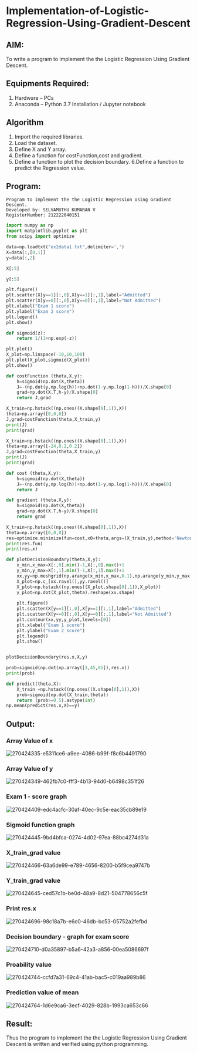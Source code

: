 # Implementation-of-Logistic-Regression-Using-Gradient-Descent

## AIM:
To write a program to implement the the Logistic Regression Using Gradient Descent.

## Equipments Required:
1. Hardware – PCs
2. Anaconda – Python 3.7 Installation / Jupyter notebook

## Algorithm
1. Import the required libraries.
2. Load the dataset.
3. Define X and Y array.
4. Define a function for costFunction,cost and gradient.
5. Define a function to plot the decision boundary. 6.Define a function to predict the 
   Regression value.

## Program:
```
Program to implement the the Logistic Regression Using Gradient Descent.
Developed by: SELVAMUTHU KUMARAN V
RegisterNumber: 212222040151
```
```PYTHON
import numpy as np
import matplotlib.pyplot as plt
from scipy import optimize

data=np.loadtxt("ex2data1.txt",delimiter=',')
X=data[:,[0,1]]
y=data[:,2]

X[:5]

y[:5]

plt.figure()
plt.scatter(X[y==1][:,0],X[y==1][:,1],label="Admitted")
plt.scatter(X[y==0][:,0],X[y==0][:,1],label="Not Admitted")
plt.xlabel("Exam 1 score")
plt.ylabel("Exam 2 score")
plt.legend()
plt.show()

def sigmoid(z):
    return 1/(1+np.exp(-z))

plt.plot()
X_plot=np.linspace(-10,10,100)
plt.plot(X_plot,sigmoid(X_plot))
plt.show()

def costFunction (theta,X,y):
    h=sigmoid(np.dot(X,theta))
    J=-(np.dot(y,np.log(h))+np.dot(1-y,np.log(1-h)))/X.shape[0]
    grad=np.dot(X.T,h-y)/X.shape[0]
    return J,grad

X_train=np.hstack((np.ones((X.shape[0],1)),X))
theta=np.array([0,0,0])
J,grad=costFunction(theta,X_train,y)
print(J)
print(grad)

X_train=np.hstack((np.ones((X.shape[0],1)),X))
theta=np.array([-24,0.2,0.2])
J,grad=costFunction(theta,X_train,y)
print(J)
print(grad)

def cost (theta,X,y):
    h=sigmoid(np.dot(X,theta))
    J=-(np.dot(y,np.log(h))+np.dot(1-y,np.log(1-h)))/X.shape[0]
    return J

def gradient (theta,X,y):
    h=sigmoid(np.dot(X,theta))
    grad=np.dot(X.T,h-y)/X.shape[0]
    return grad

X_train=np.hstack((np.ones((X.shape[0],1)),X))
theta=np.array([0,0,0])
res=optimize.minimize(fun=cost,x0=theta,args=(X_train,y),method='Newton-CG',jac=gradient)
print(res.fun)
print(res.x)

def plotDecisionBoundary(theta,X,y):
    x_min,x_max=X[:,0].min()-1,X[:,0].max()+1
    y_min,y_max=X[:,1].min()-1,X[:,1].max()+1
    xx,yy=np.meshgrid(np.arange(x_min,x_max,0.1),np.arange(y_min,y_max,0.1))
    X_plot=np.c_[xx.ravel(),yy.ravel()]
    X_plot=np.hstack((np.ones((X_plot.shape[0],1)),X_plot))
    y_plot=np.dot(X_plot,theta).reshape(xx.shape)
    
    plt.figure()
    plt.scatter(X[y==1][:,0],X[y==1][:,1],label="Admitted")
    plt.scatter(X[y==0][:,0],X[y==0][:,1],label="Not Admitted")
    plt.contour(xx,yy,y_plot,levels=[0])
    plt.xlabel("Exam 1 score")
    plt.ylabel("Exam 2 score")
    plt.legend()
    plt.show()


plotDecisionBoundary(res.x,X,y)

prob=sigmoid(np.dot(np.array([1,45,85]),res.x))
print(prob)

def predict(theta,X):
    X_train =np.hstack((np.ones((X.shape[0],1)),X))
    prob=sigmoid(np.dot(X_train,theta))
    return (prob>=0.5).astype(int)
np.mean(predict(res.x,X)==y)
```

## Output:


### Array Value of x
![270424335-e5311ce6-a9ee-4086-b99f-f8c6b4491790](https://github.com/Aravindsamy04/-Implementation-of-Logistic-Regression-Using-Gradient-Descent/assets/113497037/31d7595e-6917-4947-9b85-57c76077ae8b)


### Array Value of y
![270424349-462fb7c0-fff3-4b13-94d0-b6498c351f26](https://github.com/Aravindsamy04/-Implementation-of-Logistic-Regression-Using-Gradient-Descent/assets/113497037/c2b015c4-bf8d-453a-9223-6fea036e2e63)

### Exam 1 - score graph
![270424409-edc4acfc-30af-40ec-9c5e-eac35cb89e19](https://github.com/Aravindsamy04/-Implementation-of-Logistic-Regression-Using-Gradient-Descent/assets/113497037/09398a80-bad6-4afc-b800-d92a48b4fe45)

### Sigmoid function graph
![270424445-9bd4bfca-0274-4d02-97ea-88bc4274d31a](https://github.com/Aravindsamy04/-Implementation-of-Logistic-Regression-Using-Gradient-Descent/assets/113497037/5e2f7ba6-88af-444d-a04e-c1063d70a6b9)

### X_train_grad value

![270424466-63a6de99-e789-4656-8200-b5f9cea9747b](https://github.com/Aravindsamy04/-Implementation-of-Logistic-Regression-Using-Gradient-Descent/assets/113497037/11892de3-8a96-4876-a2da-4bba2c7a0e0a)


### Y_train_grad value
![270424645-ced57c1b-be0d-48a9-8d21-504778656c5f](https://github.com/Aravindsamy04/-Implementation-of-Logistic-Regression-Using-Gradient-Descent/assets/113497037/14f8b570-a35e-4e22-b133-178a4c8a78ec)

### Print res.x

![270424696-98c18a7b-e6c0-46db-bc53-05752a2fefbd](https://github.com/Aravindsamy04/-Implementation-of-Logistic-Regression-Using-Gradient-Descent/assets/113497037/4bfa2769-2293-4a22-a1d7-f38c19a76592)



### Decision boundary - graph for exam score
![270424710-d0a35897-b5a6-42a3-a856-00ea5086697f](https://github.com/Aravindsamy04/-Implementation-of-Logistic-Regression-Using-Gradient-Descent/assets/113497037/86c2fd23-eec6-40f9-a0ab-64ccd0c6b875)



### Proability value

![270424744-ccfd7a31-69c4-41ab-bac5-c019aa989b86](https://github.com/Aravindsamy04/-Implementation-of-Logistic-Regression-Using-Gradient-Descent/assets/113497037/a8f75d33-8f00-4e16-ae90-f765f8dd4af9)



### Prediction value of mean
![270424764-1d6e9ca6-3ecf-4029-828b-1993ca653c66](https://github.com/Aravindsamy04/-Implementation-of-Logistic-Regression-Using-Gradient-Descent/assets/113497037/d1e259a0-0d0a-40e1-802a-0a5f5018fb64)

## Result:
Thus the program to implement the the Logistic Regression Using Gradient Descent is written and verified using python programming.
